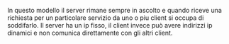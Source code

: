 In questo modello il server rimane sempre in ascolto e quando riceve una richiesta per un particolare servizio da uno o piu client si occupa di soddifarlo.
Il server ha un ip fisso, il client invece può avere indirizzi ip dinamici e non comunica direttamente con gli altri client.